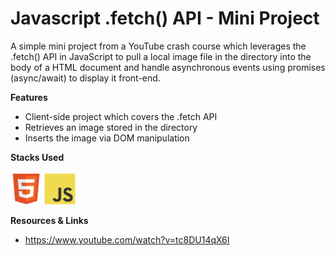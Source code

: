 <h1>Javascript .fetch() API - Mini Project</h1>

A simple mini project from a YouTube crash course which leverages the .fetch() API in JavaScript to pull a local image file in the directory into the body of a HTML document and handle asynchronous events using promises (async/await) to display it front-end.

<strong>Features</strong><br>

  - Client-side project which covers the .fetch API
  - Retrieves an image stored in the directory
  - Inserts the image via DOM manipulation
  
<strong>Stacks Used</strong><br>
<br>
<a target="_blank" rel="noopener noreferrer" href="https://github.com/devicons/devicon/blob/master/icons/html5/html5-original.svg"><img src="https://github.com/devicons/devicon/raw/master/icons/html5/html5-original.svg" alt="html5" width="50" height="50" style="max-width:100%;"></a>
<a target="_blank" rel="noopener noreferrer" href="https://github.com/devicons/devicon/blob/master/icons/javascript/javascript-original.svg"><img src="https://github.com/devicons/devicon/raw/master/icons/javascript/javascript-original.svg" alt="JavaScript" width="50" height="50" style="max-width:100%;"></a>

<strong>Resources & Links</strong><br>
  - https://www.youtube.com/watch?v=tc8DU14qX6I
